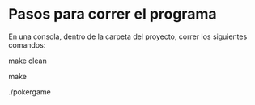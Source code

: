 # Pasos para correr el programa

En una consola, dentro de la carpeta del proyecto, correr los siguientes comandos:

make clean

make

./pokergame


 







